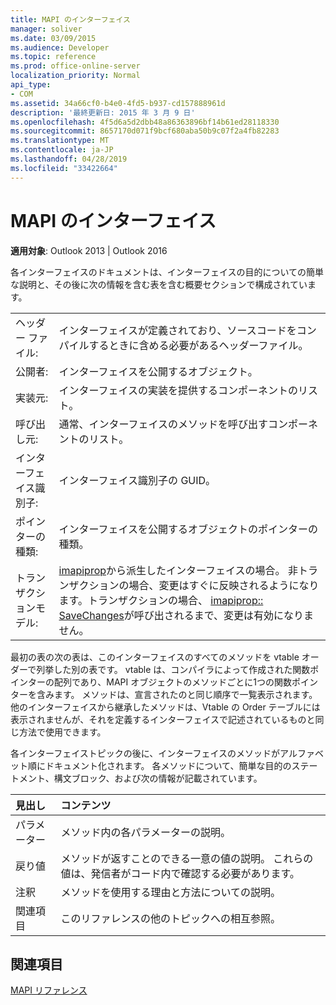 ```yaml
---
title: MAPI のインターフェイス
manager: soliver
ms.date: 03/09/2015
ms.audience: Developer
ms.topic: reference
ms.prod: office-online-server
localization_priority: Normal
api_type:
- COM
ms.assetid: 34a66cf0-b4e0-4fd5-b937-cd157888961d
description: '最終更新日: 2015 年 3 月 9 日'
ms.openlocfilehash: 4f5d6a5d2dbb48a86363896bf14b61ed28118330
ms.sourcegitcommit: 8657170d071f9bcf680aba50b9c07f2a4fb82283
ms.translationtype: MT
ms.contentlocale: ja-JP
ms.lasthandoff: 04/28/2019
ms.locfileid: "33422664"
---
```

# <a name="mapi-interfaces"></a>MAPI のインターフェイス

  
  
**適用対象**: Outlook 2013 | Outlook 2016 
  
各インターフェイスのドキュメントは、インターフェイスの目的についての簡単な説明と、その後に次の情報を含む表を含む概要セクションで構成されています。
  
|||
|:-----|:-----|
|ヘッダー ファイル:  <br/> |インターフェイスが定義されており、ソースコードをコンパイルするときに含める必要があるヘッダーファイル。  <br/> |
|公開者:  <br/> |インターフェイスを公開するオブジェクト。  <br/> |
|実装元:  <br/> |インターフェイスの実装を提供するコンポーネントのリスト。  <br/> |
|呼び出し元:  <br/> |通常、インターフェイスのメソッドを呼び出すコンポーネントのリスト。  <br/> |
|インターフェイス識別子:  <br/> |インターフェイス識別子の GUID。  <br/> |
|ポインターの種類:  <br/> |インターフェイスを公開するオブジェクトのポインターの種類。  <br/> |
|トランザクションモデル:  <br/> |[imapiprop](imapipropiunknown.md)から派生したインターフェイスの場合。 非トランザクションの場合、変更はすぐに反映されるようになります。トランザクションの場合、 [imapiprop:: SaveChanges](imapiprop-savechanges.md)が呼び出されるまで、変更は有効になりません。  <br/> |
   
最初の表の次の表は、このインターフェイスのすべてのメソッドを vtable オーダーで列挙した別の表です。 vtable は、コンパイラによって作成された関数ポインターの配列であり、MAPI オブジェクトのメソッドごとに1つの関数ポインターを含みます。 メソッドは、宣言されたのと同じ順序で一覧表示されます。 他のインターフェイスから継承したメソッドは、Vtable の Order テーブルには表示されませんが、それを定義するインターフェイスで記述されているものと同じ方法で使用できます。
  
各インターフェイストピックの後に、インターフェイスのメソッドがアルファベット順にドキュメント化されます。 各メソッドについて、簡単な目的のステートメント、構文ブロック、および次の情報が記載されています。
  
|**見出し**|**コンテンツ**|
|:-----|:-----|
|パラメーター  <br/> |メソッド内の各パラメーターの説明。  <br/> |
|戻り値  <br/> |メソッドが返すことのできる一意の値の説明。 これらの値は、発信者がコード内で確認する必要があります。  <br/> |
|注釈  <br/> |メソッドを使用する理由と方法についての説明。  <br/> |
|関連項目  <br/> |このリファレンスの他のトピックへの相互参照。  <br/> |
   
## <a name="see-also"></a>関連項目



[MAPI リファレンス](mapi-reference.md)

